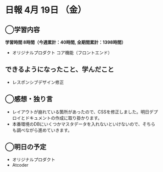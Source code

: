 # 日報  4月 19日 （金）

## ◯学習内容

**学習時間  8時間（今週累計：40時間, 全期間累計：1398時間）**

- オリジナルプロダクト コア機能（フロントエンド）

## できるようになったこと、学んだこと

- レスポンシブデザイン修正

## ◯感想・独り言

- レイアウトが崩れている箇所があったので、CSSを修正しました。明日デプロイとドキュメントの作成に取り掛かります。
- 本番環境のDBにいくつかマスタデータを入れないといけないので、そちらも調べながら進めていきます。

## ◯明日の予定

- オリジナルプロダクト
- Atcoder
